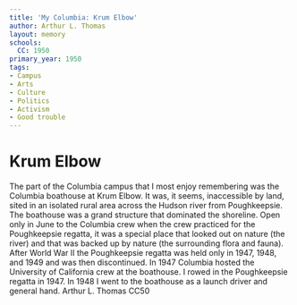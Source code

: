 ```yaml
---
title: 'My Columbia: Krum Elbow'
author: Arthur L. Thomas
layout: memory
schools:
  CC: 1950
primary_year: 1950
tags:
- Campus
- Arts
- Culture
- Politics
- Activism
- Good trouble
---
```

# Krum Elbow

The part of the Columbia campus that I most enjoy remembering was the Columbia boathouse at Krum Elbow. It was, it seems, inaccessible by land, sited in an isolated rural area across the Hudson river from Poughkeepsie. The boathouse was a grand structure that dominated the shoreline. Open only in June to the Columbia crew when the crew practiced for the Poughkeepsie regatta, it was a special place that looked out on nature (the river) and that was backed up by nature (the surrounding flora and fauna). After World War II the Poughkeepsie regatta was held only in 1947, 1948, and 1949 and was then discontinued. In 1947 Columbia hosted the University of California crew at the boathouse. I rowed in the Poughkeepsie regatta in 1947. In 1948 I went to the boathouse as a launch driver and general hand.  Arthur L. Thomas CC50
